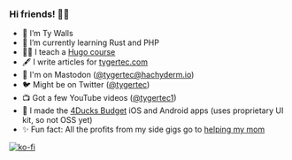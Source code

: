 ### Hi friends! 👋🤓

<!--
**tygerbytes/tygerbytes** is a ✨ _special_ ✨ repository because its `README.md` (this file) appears on your GitHub profile.
-->

- 🔭 I’m Ty Walls
- 🌱 I’m currently learning Rust and PHP
- 🧑‍🏫 I teach a [Hugo course](https://www.tygertec.com/project/wp-to-hugo/)
- 🖋️ I write articles for [tygertec.com](https://www.tygertec.com)
- 🐘 I'm on Mastodon ([@tygertec@hachyderm.io](https://hachyderm.io/web/@tygertec))
- 🐦 Might be on Twitter ([@tygertec](https://twitter.com/tygertec))
- 📺 Got a few YouTube videos ([@tygertec1](https://www.youtube.com/@tygertec1))
- 🦆 I made the [4Ducks Budget](https://www.4ducksbudget.app) iOS and Android apps (uses proprietary UI kit, so not OSS yet)
- ✨ Fun fact: All the profits from my side gigs go to [helping my mom](https://www.tygertec.com/project/save-mom)

[![ko-fi](https://ko-fi.com/img/githubbutton_sm.svg)](https://ko-fi.com/I2I2GCCIY)

<!--
![My languages](https://github-readme-stats-git-masterrstaa-rickstaa.vercel.app/api/top-langs?username=tygerbytes&show_icons=true&theme=dark&langs_count=10&hide=html)

![My github stats](https://github-readme-stats-git-masterrstaa-rickstaa.vercel.app/api?username=tygerbytes&show_icons=true&theme=dark)
-->
